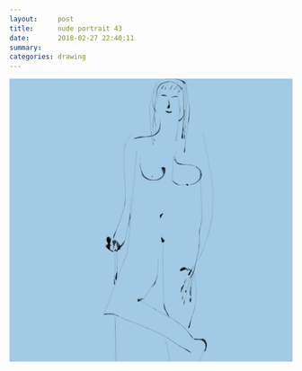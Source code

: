 ```yaml
---
layout:     post
title:      nude portrait 43
date:       2018-02-27 22:40:11
summary:    
categories: drawing
---
```

![nude portrait 43](/images/diary/nude-portrait-43.png ".")
